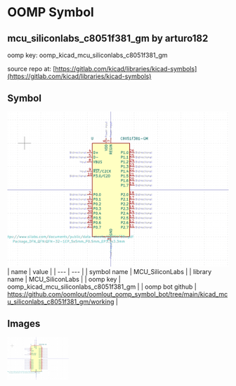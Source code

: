 # OOMP Symbol  
## mcu_siliconlabs_c8051f381_gm  by arturo182  
  
oomp key: oomp_kicad_mcu_siliconlabs_c8051f381_gm  
  
source repo at: [https://gitlab.com/kicad/libraries/kicad-symbols](https://gitlab.com/kicad/libraries/kicad-symbols)  
## Symbol  
  
[![working.png](working_600.png)](working.png)  
| name | value | 
| --- | --- | 
| symbol name | MCU_SiliconLabs | 
| library name | MCU_SiliconLabs | 
| oomp key | oomp_kicad_mcu_siliconlabs_c8051f381_gm | 
| oomp bot github | https://github.com/oomlout/oomlout_oomp_symbol_bot/tree/main/kicad_mcu_siliconlabs_c8051f381_gm/working | 
## Images  
  
[![working.png](working_140.png)](working.png)  
